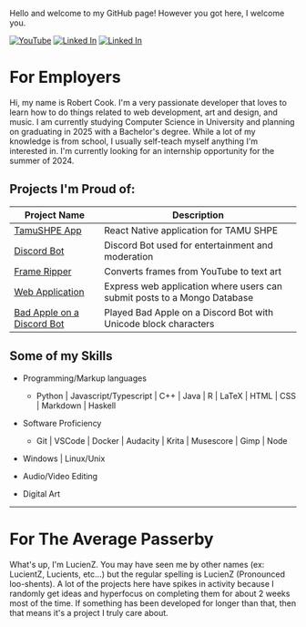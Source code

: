 Hello and welcome to my GitHub page! However you got here, I welcome you.

[![YouTube](https://img.shields.io/badge/-LucienZ-red?logo=youtube)](https://www.youtube.com/channel/UCNseWGI28HPm_i9bYmi4i3g)
[![Linked In](https://img.shields.io/badge/-Robert_Cook-blue?logo=linkedin)](https://www.linkedin.com/in/robert-cook-758197213/)
[![Linked In](https://img.shields.io/badge/-Email-white?logo=gmail)](mailto:koblenzpoisiden@gmail.com)


# For Employers
Hi, my name is Robert Cook. I'm a very passionate developer that loves to learn how to do things related to web development, art and design, and music. I am currently studying Computer Science in University and planning on graduating in 2025 with a Bachelor's degree. While a lot of my knowledge is from school, I usually self-teach myself anything I'm interested in. I'm currently looking for an internship opportunity for the summer of 2024.

## Projects I'm Proud of:

| Project Name                                                                | Description                                                                                 |
| ------------                                                                | -----------                                                                                 |
| [TamuSHPE App](https://github.com/TAMUSHPE/MobileApp)                       | React Native application for TAMU SHPE                                                      |
| [Discord Bot](https://github.com/LucientZ/DiscordPyBot)                     | Discord Bot used for entertainment and moderation                                           |
| [Frame Ripper](https://github.com/LucientZ/YouTube-Frame-Ripper)            | Converts frames from YouTube to text art                                                    |
| [Web Application](https://github.com/LucientZ/web-application)              | Express web application where users can submit posts to a Mongo Database                    |
| [Bad Apple on a Discord Bot](https://www.youtube.com/watch?v=HWIbUDLiNBs)   | Played Bad Apple on a Discord Bot with Unicode block characters                             |

## Some of my Skills
- Programming/Markup languages
    - Python | Javascript/Typescript | C++ | Java | R | LaTeX | HTML | CSS | Markdown | Haskell

- Software Proficiency
    - Git | VSCode | Docker | Audacity | Krita | Musescore | Gimp | Node

- Windows | Linux/Unix

- Audio/Video Editing

- Digital Art

---

# For The Average Passerby
What's up, I'm LucienZ. You may have seen me by other names (ex: LucientZ, Lucients, etc...) but the regular spelling is LucienZ (Pronounced loo-shents). A lot of the projects here have spikes in activity because I randomly get ideas and hyperfocus on completing them for about 2 weeks most of the time. If something has been developed for longer than that, then that means it's a project I truly care about. 

